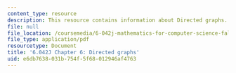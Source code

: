 ```yaml
---
content_type: resource
description: This resource contains information about Directed graphs.
file: null
file_location: /coursemedia/6-042j-mathematics-for-computer-science-fall-2010/e6db7638031b754f5f68012946af4763_MIT6_042JF10_chap06.pdf
file_type: application/pdf
resourcetype: Document
title: '6.042J Chapter 6: Directed graphs'
uid: e6db7638-031b-754f-5f68-012946af4763
---
```

